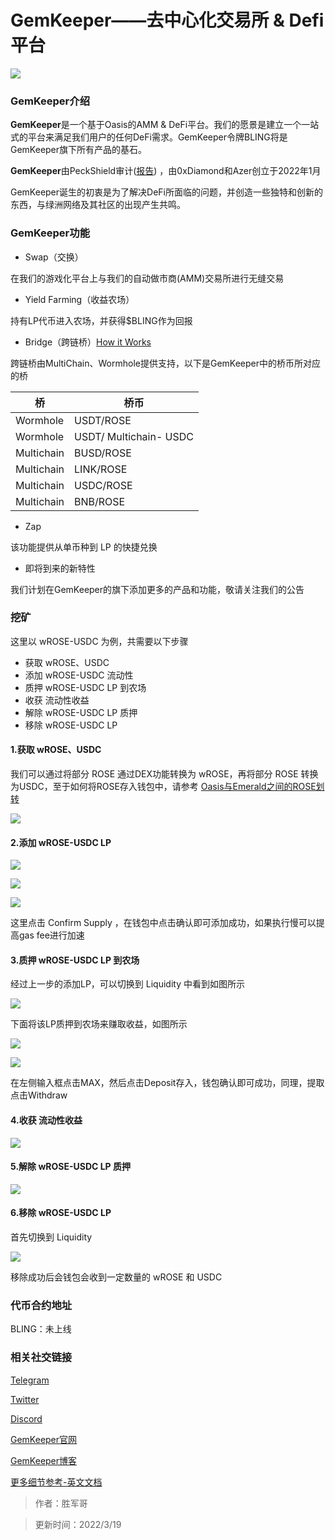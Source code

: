 # GemKeeper——去中心化交易所 & Defi平台

![](banner.png)

### GemKeeper介绍
**GemKeeper**是一个基于Oasis的AMM & DeFi平台。我们的愿景是建立一个一站式的平台来满足我们用户的任何DeFi需求。GemKeeper令牌BLING将是GemKeeper旗下所有产品的基石。

**GemKeeper**由PeckShield审计([报告](https://github.com/GemKeeperDEV/GemKeeperFinance/blob/main/PeckShield-Audit-Report-GemKeeper-v1.0.pdf)) ，由0xDiamond和Azer创立于2022年1月

GemKeeper诞生的初衷是为了解决DeFi所面临的问题，并创造一些独特和创新的东西，与绿洲网络及其社区的出现产生共鸣。

### GemKeeper功能
- Swap（交换）

在我们的游戏化平台上与我们的自动做市商(AMM)交易所进行无缝交易

- Yield Farming（收益农场）

持有LP代币进入农场，并获得$BLING作为回报

- Bridge（跨链桥）[How it Works](https://gemkeeper-finance.gitbook.io/docs/gem-keeper/bridge)

跨链桥由MultiChain、Wormhole提供支持，以下是GemKeeper中的桥币所对应的桥

| 桥 | 桥币|
| ----| ---- |
| Wormhole | USDT/ROSE |
| Wormhole | USDT/ Multichain- USDC |
| Multichain | BUSD/ROSE |
| Multichain | LINK/ROSE |
| Multichain | USDC/ROSE |
| Multichain | BNB/ROSE |


- Zap

该功能提供从单币种到 LP 的快捷兑换

- 即将到来的新特性

我们计划在GemKeeper的旗下添加更多的产品和功能，敬请关注我们的公告


### 挖矿
这里以 wROSE-USDC 为例，共需要以下步骤

- 获取 wROSE、USDC
- 添加 wROSE-USDC 流动性
- 质押 wROSE-USDC LP 到农场
- 收获 流动性收益
- 解除 wROSE-USDC LP 质押
- 移除 wROSE-USDC LP

#### 1.获取 wROSE、USDC
我们可以通过将部分 ROSE 通过DEX功能转换为 wROSE，再将部分 ROSE 转换为USDC，至于如何将ROSE存入钱包中，请参考 [Oasis与Emerald之间的ROSE划转](https://dev-oasis-cn.gitbook.io/support/ji-shu-zhi-chi/oasis-yu-emerald-zhi-jian-de-rose-hua-zhuan)

![](WX20220319-123914@2x.png)


#### 2.添加 wROSE-USDC LP
![](WX20220319-124100@2x.png)

![](WX20220319-132914@2x.png)

![](WX20220319-133058@2x.png)

这里点击 Confirm Supply ，在钱包中点击确认即可添加成功，如果执行慢可以提高gas fee进行加速

#### 3.质押 wROSE-USDC LP 到农场
经过上一步的添加LP，可以切换到 Liquidity 中看到如图所示

![](WX20220319-133237@2x.png)

下面将该LP质押到农场来赚取收益，如图所示

![](WX20220319-133402@2x.png)

![](WX20220319-133631@2x.png)

在左侧输入框点击MAX，然后点击Deposit存入，钱包确认即可成功，同理，提取点击Withdraw


#### 4.收获 流动性收益

![](WX20220319-133844@2x.png)


#### 5.解除 wROSE-USDC LP 质押

![](WX20220319-144608@2x.png)


#### 6.移除 wROSE-USDC LP

首先切换到 Liquidity

![](remove-lp.png)

移除成功后会钱包会收到一定数量的 wROSE 和 USDC

### 代币合约地址
BLING：未上线

### 相关社交链接
[Telegram](https://t.me/GemKeeperAnnouncements)

[Twitter](https://twitter.com/GemKeeperDeFi)

[Discord](https://discord.com/invite/Jcbj5E9Ysd)

[GemKeeper官网](https://app.gemkeeper.finance)

[GemKeeper博客](https://gemkeeperdefi.medium.com/)

[更多细节参考-英文文档](https://gemkeeper-finance.gitbook.io/docs/welcome/introduction)




> 作者：胜军哥

> 更新时间：2022/3/19
